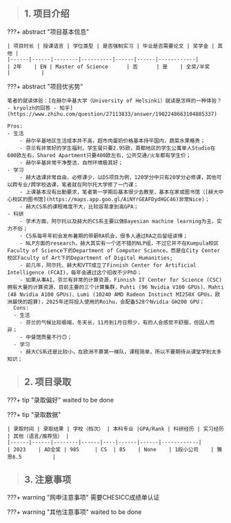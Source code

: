 > ## **1. 项目介绍**

???+ abstract "项目基本信息" 

    | 项目时长 | 授课语言 | 学位类型 | 是否强制实习 | 毕业是否需要论文 | 奖学金 | 其他 |
    |------|------|--------|----------|------|------|------------|
    | 2年    | EN | Master of Science      | 否      | 是    | 全奖/半奖    |          |

???+ abstract "项目优劣势" 

    笔者的就读体验：[在赫尔辛基大学（University of Helsinki）就读是怎样的一种体验？ - kryolzh的回答 - 知乎](https://www.zhihu.com/question/27113833/answer/1902248663104885337)

    Pros:
    - 生活
        - 赫尔辛基地区生活成本并不高，超市肉蛋奶价格基本持平国内，蔬菜水果略贵；
        - 芬兰有非常好的学生福利，学生餐只要2.95欧，首都地区的学生公寓单人Studio在600欧左右，Shared Apartment只要400欧左右，公共交通/火车都有学生价；
        - 赫尔辛基非常干净整洁，自然环境极其好；
    - 学习
        - 赫大选课非常自由，必修课少，以DS项目为例，120学分中只有20学分必修课，其他可以跨专业/跨学校选课，笔者就在阿尔托大学修了一门课；
        - 上课基本没有出勤要求，笔者第一学期后基本很少去教室，基本在家或图书馆（[赫大中心校区的图书馆](https://maps.app.goo.gl/AiNYrGEAFDydHGC46)非常Nice)；
        - 赫大CS系的课程难度不大，比较容易拿到高GPA；
    - 科研
        - 学术方面，阿尔托以及赫大的CS系主要以做Bayesian machine learning为主，实力不俗；
        - CS系每年年初会发布暑期的带薪RA机会，很多人通过RA之后留组读博；
        - NLP方面的research，赫大其实有一个还不错的NLP组，不过它并不在Kumpula校区Faculty of Science下的Department of Computer Science，而是在City Center校区Faculty of Art下的Department of Digital Humanities;
        - 前几年，阿尔托、赫大和VTT成立了Finnish Center for Artificial Intelligence (FCAI)，每年会通过这个招收不少PhD；
        - 如果从事AI，芬兰有非常的计算资源，Finnish IT Center for Science (CSC)拥有大量的计算资源，目前主要的三个计算集群，Puhti (96 Nvidia V100 GPUs)、Mahti (48 Nvidia A100 GPUs)、Lumi (10240 AMD Radeon Instinct MI250X GPUs，欧洲最快的超算)，2025年还将投入使用的Roihu，会配备528个Nvidia GH200 GPU；
      Cons:
      - 生活
        - 芬兰的气候比较极端，冬天长，11月到1月日照少，有的人会感觉不舒服，但因人而异；
        - 中餐馆质量不行🙃；
      - 学习
        - 赫大CS系还是比较小，在欧洲不算第一梯队，课程简单，所以不要期待从课堂学到太多知识；
    


> ## **2. 项目录取**

???+ tip "录取偏好"
    waited to be done

???+ tip "录取数据"

    | 录取时间 | 录取结果 | 学校（档次） | 本科专业 |GPA/Rank | 科研经历 | 实习经历 | 其他（语言/推荐信） |
    |------|------|--------|------|----|------|------|------------|
    | 2023    | AD全奖 | 985     | CS  | 85    | None    | 1段小公司    | 雅思6.5          |


> ## **3. 注意事项**

???+ warning "网申注意事项"
    需要CHESICC成绩单认证

???+ warning "其他注意事项"
    waited to be done

